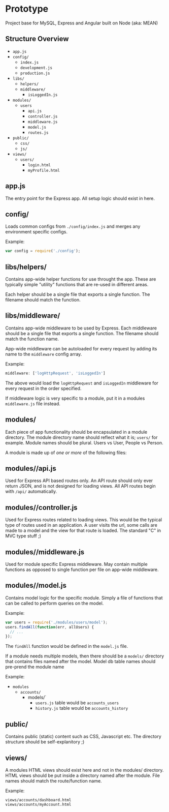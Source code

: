 # Prototype

Project base for MySQL, Express and Angular built on Node (aka: MEAN)


## Structure Overview

- `app.js`
- `config/`
  - `index.js`
  - `development.js`
  - `production.js`
- `libs/`
  - `helpers/`
  - `middleware/`
    - `isLoggedIn.js`
- `modules/`
  - `users`
    - `api.js`
    - `controller.js`
    - `middleware.js`
    - `model.js`
    - `routes.js` 
- `public/`
  - `css/`
  - `js/`
- `views/`
  - `users/`
    - `login.html`
    - `myProfile.html`


## app.js

The entry point for the Express app. All setup logic should exist in here.


## config/

Loads common configs from `./config/index.js` and merges any environment 
specific configs.

Example: 

```javascript
var config = require('./config');
```

## libs/helpers/

Contains app-wide helper functions for use throught the app. These are typically
simple "utility" functions that are re-used in different areas.

Each helper should be a single file that exports a single function. The filename
should match the function.


## libs/middleware/

Contains app-wide middleware to be used by Express. Each middleware should be a 
single file that exports a single function. The filename should match the
function name.

App-wide middleware can be autoloaded for every request by adding its name to 
the `middleware` config array.

Example:

```javascript
middleware: ['logHttpRequest', 'isLoggedIn']
```

The above would load the `logHttpRequest` and `isLoggedIn` middleware for every 
request in the order specified.

If middleware logic is very specific to a module, put it in a modules 
`middleware.js` file instead.


## modules/

Each piece of app functionality should be encapsulated in a module directory. 
The module directory name should reflect what it is; `users/` for example. 
Module names should be plural. Users vs User, People vs Person.

A module is made up of *one or more* of the following files:


## modules/<module>/api.js

Used for Express API based routes only. An API route should only ever return
JSON, and is not designed for loading views. All API routes begin with 
`/api/` automatically.


## modules/<module>/controller.js

Used for Express routes related to loading views. This would be the typical
type of routes used in an application. A user visits the url, some calls are 
made to a model and the view for that route is loaded. The standard "C" in MVC
type stuff ;)


## modules/<module>/middleware.js

Used for module specific Express middleware. May contain multiple functions as
opposed to single function per file on app-wide middleware.


## modules/<module>/model.js

Contains model logic for the specific module. Simply a file of functions that
can be called to perform queries on the model.

Example:

```javascript
var users = require('./modules/users/model');
users.findAll(function(err, allUsers) {
  // ... 
});
```

The `findAll` function would be defined in the `model.js` file.

If a module needs multiple models, then there should be a `models/` directory
that contains files named after the model. Model db table names should pre-prend 
the module name

Example:

- `modules`
  - `accounts/`
    - models/`
      - `users.js` table would be `accounts_users`
      - `history.js` table would be `accounts_history`

## public/

Contains public (static) content such as CSS, Javascript etc. The directory
structure should be self-explanitory ;)

## views/

A modules HTML views should exist here and not in the modules/ directory. HTML
views should be put inside a directory named after the module. File names
should match the route/function name.

Example:

```
views/accounts/dashboard.html
views/accounts/myAccount.html
```